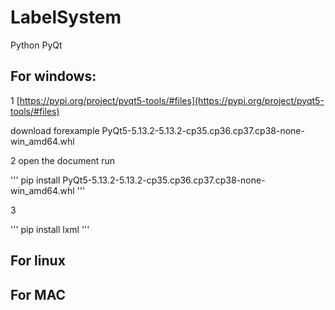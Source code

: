 # LabelSystem
Python PyQt 

## For windows:  

1 [https://pypi.org/project/pyqt5-tools/#files](https://pypi.org/project/pyqt5-tools/#files)  

 download forexample PyQt5-5.13.2-5.13.2-cp35.cp36.cp37.cp38-none-win_amd64.whl  
 
2 open the document run  

'''
pip install PyQt5-5.13.2-5.13.2-cp35.cp36.cp37.cp38-none-win_amd64.whl
'''  

3  

'''
pip install lxml 
'''  

## For linux 
## For MAC


